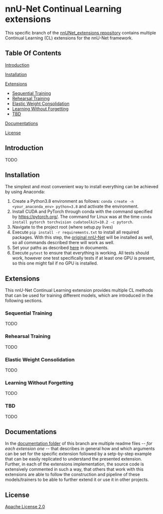 # nnU-Net Continual Learning extensions

This specific branch of the [nnUNet_extensions repository](https://github.com/camgbus/nnUNet_extensions) contains multiple Continual Learning (CL) extensions for the nnU-Net framework.


## Table Of Contents

[Introduction](#introduction)

[Installation](#installation)

[Extensions](#extensions)
  * [Sequential Training](#sequential-training)
  * [Rehearsal Training](#rehearsal-training)
  * [Elastic Weight Consolidation](#elastic-weight-consolidation)
  * [Learning Without Forgetting](#learning-without-forgetting)
  * [TBD](#tbd)

[Documentations](#documentations)

[License](#license)


## Introduction
TODO


## Installation
The simplest and most convenient way to install everything can be achieved by using Anaconda:

1. Create a Python3.8 environment as follows: `conda create -n <your_anaconda_env> python=3.8` and activate the environment.
2. Install CUDA and PyTorch through conda with the command specified by https://pytorch.org/. The command for Linux was at the time `conda install pytorch torchvision cudatoolkit=10.2 -c pytorch`.
3. Navigate to the project root (where setup.py lives)
4. Execute `pip install -r requirements.txt` to install all required packages. With this step, the [original nnU-Net](https://github.com/MIC-DKFZ/nnUNet) will be installed as well, so all commands described there will work as well.
5. Set your paths as described [here](/documentation/setting_up_paths.md) in documents.
6. Execute `pytest` to ensure that everything is working. All tests should work, however one test specifically tests if at least one GPU is present, so this one might fail if no GPU is installed.


## Extensions
This nnU-Net Continual Learning extension provides multiple CL methods that can be used for training different models, which are introduced in the following sections.

### Sequential Training
TODO
### Rehearsal Training
TODO
### Elastic Weight Consolidation
TODO
### Learning Without Forgetting
TODO
### TBD
TODO


## Documentations
In the [documentation folder](/documentation) of this branch are multiple readme files *-- for each extension one --* that describes in general how and which arguments can be set for the specific extension followed by a setp-by-step example that can be easily replicated to understand the presented extension. Further, in each of the extensions implementation, the source code is extensively commented in such a way, that others that work with this extensions are able to follow the construction and pipeline of these models/trainers to be able to further extend it or use it in other projects.


## License
[Apache License 2.0](https://choosealicense.com/licenses/apache-2.0/)